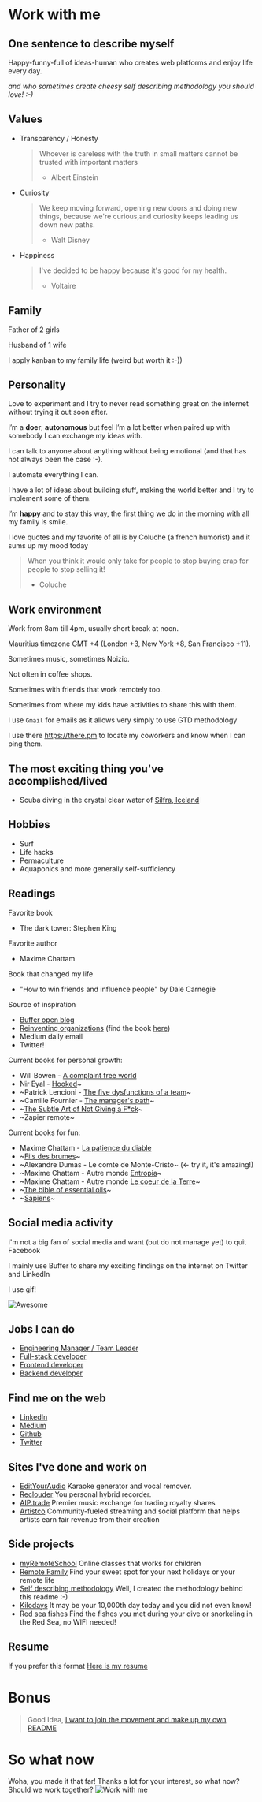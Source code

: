 # Work with me

## One sentence to describe myself

Happy-funny-full of ideas-human who creates web platforms and enjoy life every day.

_and who sometimes create cheesy self describing methodology you should love! :-)_

## Values

- Transparency / Honesty

  > Whoever is careless with the truth in small matters cannot be trusted with important matters
  >
  > - Albert Einstein

- Curiosity

  > We keep moving forward, opening new doors and doing new things, because we're curious,and curiosity keeps leading us down new paths.
  >
  > - Walt Disney

- Happiness
  > I've decided to be happy because it's good for my health.
  >
  > - Voltaire

## Family

Father of 2 girls

Husband of 1 wife

I apply kanban to my family life (weird but worth it :-))

## Personality

Love to experiment and I try to never read something great on the internet without trying it out soon after.

I’m a **doer**, **autonomous** but feel I’m a lot better when paired up with somebody I can exchange my ideas with.

I can talk to anyone about anything without being emotional (and that has not always been the case :-).

I automate everything I can.

I have a lot of ideas about building stuff, making the world better and I try to implement some of them.

I’m **happy** and to stay this way, the first thing we do in the morning with all my family is smile.

I love quotes and my favorite of all is by Coluche (a french humorist) and it sums up my mood today

> When you think it would only take for people to stop buying crap for people to stop selling it!
>
> - Coluche

## Work environment

Work from 8am till 4pm, usually short break at noon.

Mauritius timezone GMT +4 (London +3, New York +8, San Francisco +11).

Sometimes music, sometimes Noizio.

Not often in coffee shops.

Sometimes with friends that work remotely too.

Sometimes from where my kids have activities to share this with them.

I use `Gmail` for emails as it allows very simply to use GTD methodology

I use there https://there.pm to locate my coworkers and know when I can ping them.

## The most exciting thing you've accomplished/lived

- Scuba diving in the crystal clear water of [Silfra, Iceland](https://www.google.mu/search?q=silfra+iceland&source=lnms&tbm=isch&sa=X&ved=0ahUKEwjAufTwg8XdAhUMxYUKHbkVA-4Q_AUIDigB&biw=1920&bih=1017)

## Hobbies

- Surf
- Life hacks
- Permaculture
- Aquaponics and more generally self-sufficiency

## Readings

Favorite book

- The dark tower: Stephen King

Favorite author

- Maxime Chattam

Book that changed my life

- "How to win friends and influence people" by Dale Carnegie

Source of inspiration

- [Buffer open blog](https://open.buffer.com/)
- [Reinventing organizations](https://youtu.be/gcS04BI2sbk) (find the book [here](https://amzn.to/2Mh8Cjx))
- Medium daily email
- Twitter!

Current books for personal growth:

- Will Bowen - [A complaint free world](https://www.willbowen.com/complaintfree/)
- Nir Eyal - [Hooked](https://www.amazon.fr/Hooked-How-Build-Habit-Forming-Products/dp/1591847788)~
- ~Patrick Lencioni - [The five dysfunctions of a team](https://amzn.to/2WgziEW)~
- ~Camille Fournier - [The manager's path](https://amzn.to/2Wq89iZ)~
- ~[The Subtle Art of Not Giving a F\*ck](https://amzn.to/2XL8UEv)~
- ~Zapier remote~

Current books for fun:

- Maxime Chattam - [La patience du diable](https://b-ok.africa/book/3816523/7a44be)
- ~[Fils des brumes](https://fr.wikipedia.org/wiki/Fils-des-brumes)~
- ~Alexandre Dumas - Le comte de Monte-Cristo~ (<- try it, it's amazing!)
- ~Maxime Chattam - Autre monde [Entropia](https://amzn.to/2JBxkgQ)~
- ~Maxime Chattam - Autre monde [Le coeur de la Terre](https://amzn.to/2ET4PXs)~
- ~[The bible of essential oils](https://amzn.to/2H2WkLX)~
- ~[Sapiens](https://amzn.to/2UoEHsV)~

## Social media activity

I'm not a big fan of social media and want (but do not manage yet) to quit Facebook

I mainly use Buffer to share my exciting findings on the internet on Twitter and LinkedIn

I use gif!

![Awesome](https://media.giphy.com/media/2Vp0UxNcA8TEQ/giphy.gif)

## Jobs I can do

- [Engineering Manager / Team Leader](./engineering-manager.md)
- [Full-stack developer](./full-stack-developer.md)
- [Frontend developer](./frontend-developer.md)
- [Backend developer](./backend-developer.md)

## Find me on the web

- [LinkedIn](https://fr.linkedin.com/in/martinratinaud)
- [Medium](https://medium.com/@martinratinaud)
- [Github](https://www.github.com/martinratinaud)
- [Twitter](https://www.twitter.com/martinratinaud)

## Sites I've done and work on

- [EditYourAudio](https://www.edityouraudio.com) Karaoke generator and vocal remover.
- [Reclouder](https://www.reclouder.com) You personal hybrid recorder.
- [AIP.trade](https://www.aiptrade.com) Premier music exchange for trading royalty shares
- [Artistco](https://www.artistco.com) Community-fueled streaming and social platform that helps artists earn fair revenue from their creation

## Side projects

- [myRemoteSchool](https://myremoteschool.com) Online classes that works for children
- [Remote Family](https://www.remote-family.com) Find your sweet spot for your next holidays or your remote life
- [Self describing methodology](https://github.com/better-human/work-with-me-template) Well, I created the methodology behind this readme :-)
- [Kilodays](http://www.pikilabs.com/en/journiversaire/) It may be your 10,000th day today and you did not even know!
- [Red sea fishes](http://www.pikilabs.com/en/poissons-mer-rouge/) Find the fishes you met during your dive or snorkeling in the Red Sea, no WIFI needed!

## Resume

If you prefer this format [Here is my resume](./resume-martin-ratinaud.pdf)

# Bonus

> Good Idea, [I want to join the movement and make up my own README](https://github.com/better-human/work-with-me-template)

# So what now

Woha, you made it that far! Thanks a lot for your interest, so what now? Should we work together?
![Work with me](https://media.giphy.com/media/HnnKLPMqsO12g/giphy.gif)
